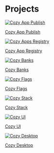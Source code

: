 # Projects

<div class="horizontal-list">
  <a href="../cozy-app-publish">
    <img src="../assets/images/home/icon-cozy.png" alt="Cozy App Publish" />
    <p>Cozy App Publish</p>
  </a>

  <a href="../cozy-apps-registry">
    <img src="../assets/images/home/icon-cozy.png" alt="Cozy Apps Registry" />
    <p>Cozy App Registry</p>
  </a>

  <a href="../cozy-banks">
    <img src="../assets/images/home/icon-banks.png" alt="Cozy Banks"/>
    <p>Cozy Banks</p>
  </a>
  <a href="../cozy-flags">
    <img src="../assets/images/home/icon-cozy.png" alt="Cozy Flags"/>
    <p>Cozy Flags</p>
  </a>

  <a href="../cozy-stack">
    <img src="../assets/images/home/icon-cozy.png" alt="Cozy Stack" />
    <p>Cozy Stack</p>
  </a>

  <a href="../cozy-ui">
    <img src="../assets/images/home/icon-cozy.png" alt="Cozy UI" />
    <p>Cozy UI</p>
  </a>

  <a href="../cozy-desktop">
    <img src="../assets/images/home/icon-cozy.png" alt="Cozy Desktop" />
    <p>Cozy Desktop</p>
  </a>
</div>

